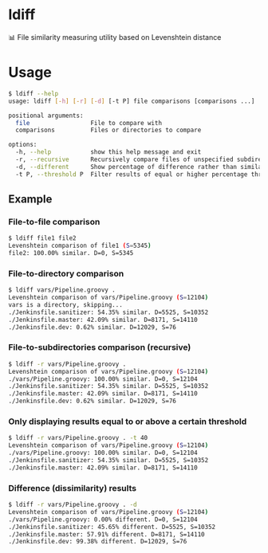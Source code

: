 # ldiff
📊 File similarity measuring utility based on Levenshtein distance

# Usage

```bash
$ ldiff --help
usage: ldiff [-h] [-r] [-d] [-t P] file comparisons [comparisons ...]

positional arguments:
  file                 File to compare with
  comparisons          Files or directories to compare

options:
  -h, --help           show this help message and exit
  -r, --recursive      Recursively compare files of unspecified subdirectories
  -d, --different      Show percentage of difference rather than similarity
  -t P, --threshold P  Filter results of equal or higher percentage threshold
```

## Example

### File-to-file comparison
```bash
$ ldiff file1 file2
Levenshtein comparison of file1 (S=5345)
file2: 100.00% similar. D=0, S=5345
```

### File-to-directory comparison
```bash
$ ldiff vars/Pipeline.groovy .
Levenshtein comparison of vars/Pipeline.groovy (S=12104)
vars is a directory, skipping...
./Jenkinsfile.sanitizer: 54.35% similar. D=5525, S=10352
./Jenkinsfile.master: 42.09% similar. D=8171, S=14110
./Jenkinsfile.dev: 0.62% similar. D=12029, S=76
```

### File-to-subdirectories comparison (recursive)
```bash
$ ldiff -r vars/Pipeline.groovy .
Levenshtein comparison of vars/Pipeline.groovy (S=12104)
./vars/Pipeline.groovy: 100.00% similar. D=0, S=12104
./Jenkinsfile.sanitizer: 54.35% similar. D=5525, S=10352
./Jenkinsfile.master: 42.09% similar. D=8171, S=14110
./Jenkinsfile.dev: 0.62% similar. D=12029, S=76
```

### Only displaying results equal to or above a certain threshold
```bash
$ ldiff -r vars/Pipeline.groovy . -t 40
Levenshtein comparison of vars/Pipeline.groovy (S=12104)
./vars/Pipeline.groovy: 100.00% similar. D=0, S=12104
./Jenkinsfile.sanitizer: 54.35% similar. D=5525, S=10352
./Jenkinsfile.master: 42.09% similar. D=8171, S=14110
```

### Difference (dissimilarity) results
```bash
$ ldiff -r vars/Pipeline.groovy . -d
Levenshtein comparison of vars/Pipeline.groovy (S=12104)
./vars/Pipeline.groovy: 0.00% different. D=0, S=12104
./Jenkinsfile.sanitizer: 45.65% different. D=5525, S=10352
./Jenkinsfile.master: 57.91% different. D=8171, S=14110
./Jenkinsfile.dev: 99.38% different. D=12029, S=76
```

